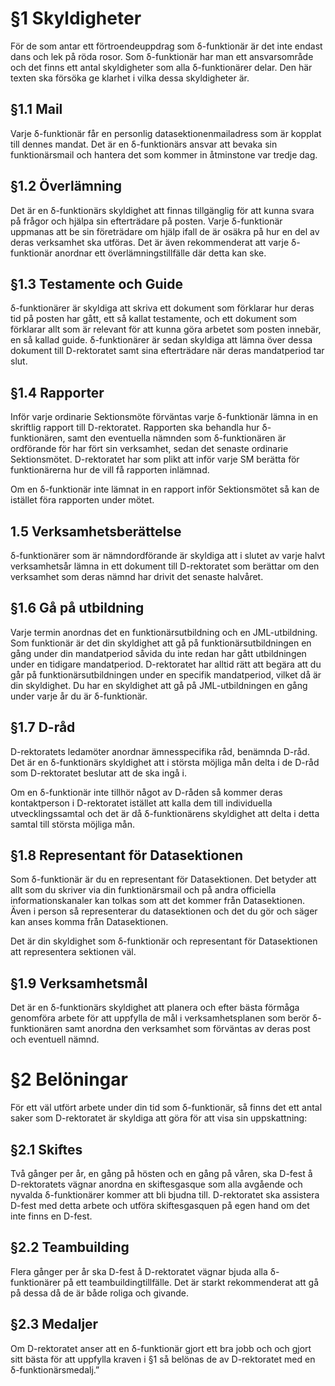 <!-- Konglig Datasektionens PM för dFunk -->

# §1 Skyldigheter

För de som antar ett förtroendeuppdrag som δ-funktionär är det inte endast dans och lek på röda rosor. Som δ-funktionär har man ett ansvarsområde och det finns ett antal skyldigheter som alla δ-funktionärer delar. Den här texten ska försöka ge klarhet i vilka dessa skyldigheter är.

## §1.1 Mail

Varje δ-funktionär får en personlig datasektionenmailadress som är kopplat till dennes mandat. Det är en δ-funktionärs ansvar att bevaka sin funktionärsmail och hantera det som kommer in åtminstone var tredje dag.

## §1.2 Överlämning

Det är en δ-funktionärs skyldighet att finnas tillgänglig för att kunna svara på frågor och hjälpa sin efterträdare på posten. Varje δ-funktionär
uppmanas att be sin företrädare om hjälp ifall de är osäkra på hur en del av deras verksamhet ska utföras. Det är även rekommenderat att varje δ-funktionär anordnar ett överlämningstillfälle där detta kan ske.

## §1.3 Testamente och Guide

δ-funktionärer är skyldiga att skriva ett dokument som förklarar hur deras tid på posten har gått, ett så kallat testamente, och ett dokument som förklarar allt som är relevant för att kunna göra arbetet som posten innebär, en så kallad guide. δ-funktionärer är sedan skyldiga att lämna över dessa dokument till D-rektoratet samt sina efterträdare när deras mandatperiod tar slut.

## §1.4 Rapporter

Inför varje ordinarie Sektionsmöte förväntas varje δ-funktionär lämna in en skriftlig rapport till D-rektoratet. Rapporten ska behandla hur δ-funktionären, samt den eventuella nämnden som δ-funktionären är ordförande för har fört sin verksamhet, sedan det senaste ordinarie Sektionsmötet. D-rektoratet har som plikt att inför varje SM berätta för funktionärerna hur de vill få rapporten inlämnad.

Om en δ-funktionär inte lämnat in en rapport inför Sektionsmötet så kan de istället föra rapporten under mötet.

## 1.5 Verksamhetsberättelse
δ-funktionärer som är nämndordförande är skyldiga att i slutet av varje halvt verksamhetsår lämna in ett dokument till D-rektoratet som berättar om den verksamhet som deras nämnd har drivit det senaste halvåret.

## §1.6 Gå på utbildning

Varje termin anordnas det en funktionärsutbildning och en JML-utbildning. Som funktionär är det din skyldighet att gå på funktionärsutbildningen en gång under din mandatperiod såvida du inte redan har gått utbildningen under en tidigare mandatperiod. D-rektoratet har alltid rätt att begära att du går på funktionärsutbildningen under en specifik mandatperiod, vilket då är din skyldighet. Du har en skyldighet att gå på JML-utbildningen en gång under varje år du är δ-funktionär.

## §1.7 D-råd

D-rektoratets ledamöter anordnar ämnesspecifika råd, benämnda D-råd. Det är en δ-funktionärs skyldighet att i största möjliga mån delta i de D-råd som D-rektoratet beslutar att de ska ingå i. 

Om en δ-funktionär inte tillhör något av D-råden så kommer deras kontaktperson i D-rektoratet istället att kalla dem till individuella utvecklingssamtal och det är då δ-funktionärens skyldighet att delta i detta samtal till största möjliga mån.

## §1.8 Representant för Datasektionen

Som δ-funktionär är du en representant för Datasektionen. Det betyder att allt som du skriver via din funktionärsmail och på andra officiella informationskanaler kan tolkas som att det kommer från Datasektionen. Även i person så representerar du datasektionen och det du gör och säger kan anses komma från Datasektionen.

Det är din skyldighet som δ-funktionär och representant för Datasektionen att representera sektionen väl.

## §1.9 Verksamhetsmål

Det är en δ-funktionärs skyldighet att planera och efter bästa förmåga genomföra arbete för att uppfylla de mål i verksamhetsplanen som berör δ-funktionären samt anordna den verksamhet som förväntas av deras post och eventuell nämnd.

# §2 Belöningar

För ett väl utfört arbete under din tid som δ-funktionär, så finns det ett antal saker som
D-rektoratet är skyldiga att göra för att visa sin uppskattning:

## §2.1 Skiftes

Två gånger per år, en gång på hösten och en gång på våren, ska D-fest å D-rektoratets vägnar anordna en skiftesgasque som alla avgående och nyvalda δ-funktionärer kommer att bli bjudna till. D-rektoratet ska assistera D-fest med detta arbete och utföra skiftesgasquen på egen hand om det inte finns en D-fest.

## §2.2 Teambuilding

Flera gånger per år ska D-fest å D-rektoratet vägnar bjuda alla δ-funktionärer på ett teambuildingtillfälle. Det är starkt rekommenderat att gå på dessa då de är både roliga och givande.

## §2.3 Medaljer

Om D-rektoratet anser att en δ-funktionär gjort ett bra jobb och och gjort sitt bästa för att uppfylla kraven i §1 så belönas de av D-rektoratet med en δ-funktionärsmedalj.”
